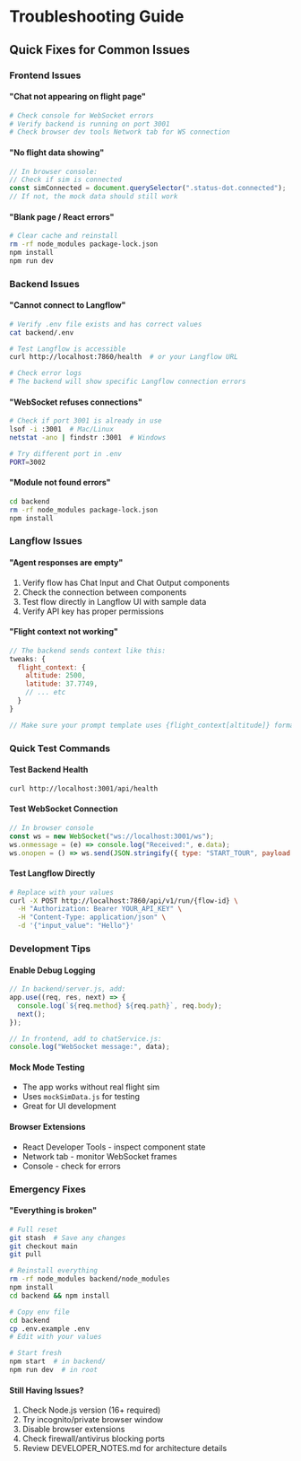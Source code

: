 # Troubleshooting Guide

## Quick Fixes for Common Issues

### Frontend Issues

#### "Chat not appearing on flight page"

```bash
# Check console for WebSocket errors
# Verify backend is running on port 3001
# Check browser dev tools Network tab for WS connection
```

#### "No flight data showing"

```javascript
// In browser console:
// Check if sim is connected
const simConnected = document.querySelector(".status-dot.connected");
// If not, the mock data should still work
```

#### "Blank page / React errors"

```bash
# Clear cache and reinstall
rm -rf node_modules package-lock.json
npm install
npm run dev
```

### Backend Issues

#### "Cannot connect to Langflow"

```bash
# Verify .env file exists and has correct values
cat backend/.env

# Test Langflow is accessible
curl http://localhost:7860/health  # or your Langflow URL

# Check error logs
# The backend will show specific Langflow connection errors
```

#### "WebSocket refuses connections"

```bash
# Check if port 3001 is already in use
lsof -i :3001  # Mac/Linux
netstat -ano | findstr :3001  # Windows

# Try different port in .env
PORT=3002
```

#### "Module not found errors"

```bash
cd backend
rm -rf node_modules package-lock.json
npm install
```

### Langflow Issues

#### "Agent responses are empty"

1. Verify flow has Chat Input and Chat Output components
2. Check the connection between components
3. Test flow directly in Langflow UI with sample data
4. Verify API key has proper permissions

#### "Flight context not working"

```javascript
// The backend sends context like this:
tweaks: {
  flight_context: {
    altitude: 2500,
    latitude: 37.7749,
    // ... etc
  }
}

// Make sure your prompt template uses {flight_context[altitude]} format
```

### Quick Test Commands

#### Test Backend Health

```bash
curl http://localhost:3001/api/health
```

#### Test WebSocket Connection

```javascript
// In browser console
const ws = new WebSocket("ws://localhost:3001/ws");
ws.onmessage = (e) => console.log("Received:", e.data);
ws.onopen = () => ws.send(JSON.stringify({ type: "START_TOUR", payload: {} }));
```

#### Test Langflow Directly

```bash
# Replace with your values
curl -X POST http://localhost:7860/api/v1/run/{flow-id} \
  -H "Authorization: Bearer YOUR_API_KEY" \
  -H "Content-Type: application/json" \
  -d '{"input_value": "Hello"}'
```

### Development Tips

#### Enable Debug Logging

```javascript
// In backend/server.js, add:
app.use((req, res, next) => {
  console.log(`${req.method} ${req.path}`, req.body);
  next();
});

// In frontend, add to chatService.js:
console.log("WebSocket message:", data);
```

#### Mock Mode Testing

- The app works without real flight sim
- Uses `mockSimData.js` for testing
- Great for UI development

#### Browser Extensions

- React Developer Tools - inspect component state
- Network tab - monitor WebSocket frames
- Console - check for errors

### Emergency Fixes

#### "Everything is broken"

```bash
# Full reset
git stash  # Save any changes
git checkout main
git pull

# Reinstall everything
rm -rf node_modules backend/node_modules
npm install
cd backend && npm install

# Copy env file
cd backend
cp .env.example .env
# Edit with your values

# Start fresh
npm start  # in backend/
npm run dev  # in root
```

#### Still Having Issues?

1. Check Node.js version (16+ required)
2. Try incognito/private browser window
3. Disable browser extensions
4. Check firewall/antivirus blocking ports
5. Review DEVELOPER_NOTES.md for architecture details

